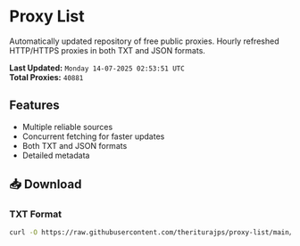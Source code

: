 # Proxy List

Automatically updated repository of free public proxies. Hourly refreshed HTTP/HTTPS proxies in both TXT and JSON formats.

**Last Updated:** `Monday 14-07-2025 02:53:51 UTC`  
**Total Proxies:** `40881`

## Features
- Multiple reliable sources
- Concurrent fetching for faster updates
- Both TXT and JSON formats
- Detailed metadata

## 📥 Download

### TXT Format
```bash
curl -O https://raw.githubusercontent.com/theriturajps/proxy-list/main/proxies.txt